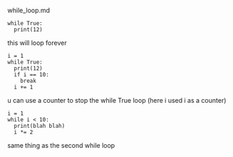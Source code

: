 while_loop.md

```
while True:
  print(12)
```
this will loop forever


```
i = 1
while True:
  print(12)
  if i == 10:
    break
  i += 1
```
u can use a counter to stop the while True loop
(here i used i as a counter)

```
i = 1
while i < 10:
  print(blah blah)
  i *= 2
```
same thing as the second while loop 
